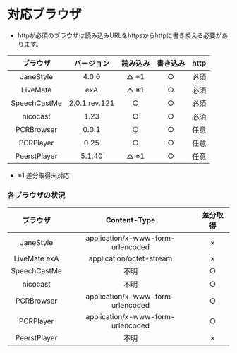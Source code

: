 # 対応ブラウザ

- httpが必須のブラウザは読み込みURLをhttpsからhttpに書き換える必要があります。

|   ブラウザ   |  バージョン   | 読み込み | 書き込み | http |
| :----------: | :-----------: | :------: | :------: | :--: |
|  JaneStyle   |     4.0.0     |   △ ※1   |    ○     | 必須 |
|   LiveMate   |      exA      |   △ ※1   |    ○     | 必須 |
| SpeechCastMe | 2.0.1 rev.121 |    ○     |    ○     | 必須 |
|   nicocast   |     1.23      |    ○     |    ○     | 必須 |
|  PCRBrowser  |     0.0.1     |    ○     |    ○     | 任意 |
|  PCRPlayer   |     0.25      |    ○     |    ○     | 任意 |
| PeerstPlayer |    5.1.40     |   △ ※1   |    ○     | 任意 |

- ※1 差分取得未対応

### 各ブラウザの状況

|   ブラウザ   |           Content-Type            | 差分取得 |
| :----------: | :-------------------------------: | :------: |
|  JaneStyle   | application/x-www-form-urlencoded |    ×     |
| LiveMate exA |     application/octet-stream      |    ×     |
| SpeechCastMe |               不明                |    ○     |
|   nicocast   |               不明                |    ○     |
|  PCRBrowser  | application/x-www-form-urlencoded |    ○     |
|  PCRPlayer   | application/x-www-form-urlencoded |    ○     |
| PeerstPlayer |               不明                |    ×     |

